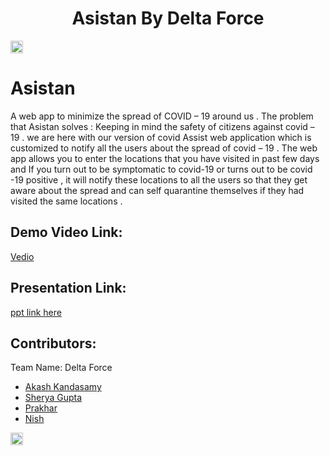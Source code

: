 <h1 align="center">Asistan By Delta Force</h1>
<p align="center">
</p>

<a href="https://hack36.com"> <img src="http://bit.ly/BuiltAtHack36" height=20px> </a>

# Asistan
A  web app to minimize the spread of COVID – 19 around us . 
 The problem that Asistan solves :
Keeping in mind the safety of citizens against covid – 19 . we are here with our version of covid Assist web application which is customized to notify all the users about the spread of covid – 19 . 
The web app allows you to enter the locations that you have visited in past few days and If you turn out to be symptomatic to covid-19 or turns out to be covid -19 positive , it  will notify these locations to all the users so that they get aware about the spread and can self quarantine themselves if they had visited the same locations .

## Demo Video Link:
  <a href="https://www.youtube.com/watch?v=DAADUhJJbCU">Vedio</a>
  
## Presentation Link:
  <a href="https://docs.google.com/presentation/d/1EXRWtmZPZkoawLdeBqPW0oojuBdbXlQd/edit?usp=drive_web&ouid=105478823333836215641&rtpof=true"> ppt link here </a>


## Contributors:

Team Name: Delta Force

* [Akash Kandasamy](https://github.com/akash-kd)
* [Sherya Gupta](https://github.com/sherya119)
* [Prakhar](https://github.com/prackode)
* [Nish](https://github.com/got5PH1NE)

<a href="https://hack36.com"> <img src="http://bit.ly/BuiltAtHack36" height=20px> </a>
